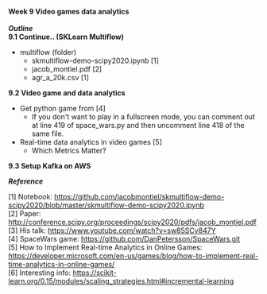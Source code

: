 ****Week 9 Video games data analytics****</br></br>
***Outline*** </br>
**9.1 Continue.. (SKLearn Multiflow)**
+ multiflow (folder)
    - skmultiflow-demo-scipy2020.ipynb [1]
    - jacob_montiel.pdf [2]
    - agr_a_20k.csv [1]

**9.2 Video game and data analytics**
+ Get python game from [4]
    - If you don't want to play in a fullscreen mode, you can comment out at line 419 of space_wars.py and then uncomment line 418 of the same file.
+ Real-time data analytics in video games [5]
    - Which Metrics Matter?

**9.3 Setup Kafka on AWS**


***Reference***

[1] Notebook: https://github.com/jacobmontiel/skmultiflow-demo-scipy2020/blob/master/skmultiflow-demo-scipy2020.ipynb </br>
[2] Paper: http://conference.scipy.org/proceedings/scipy2020/pdfs/jacob_montiel.pdf </br>
[3] His talk: https://www.youtube.com/watch?v=sw85SCv847Y </br>
[4] SpaceWars game: https://github.com/DanPetersson/SpaceWars.git </br>
[5] How to Implement Real-time Analytics in Online Games: https://developer.microsoft.com/en-us/games/blog/how-to-implement-real-time-analytics-in-online-games/ </br>
[6] Interesting info: https://scikit-learn.org/0.15/modules/scaling_strategies.html#incremental-learning
